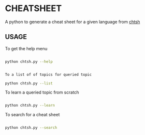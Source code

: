 # CHEATSHEET

A python to generate a cheat sheet for a given language from [chtsh](cht.sh)

## USAGE

To get the help menu

```bash

python chtsh.py --help

```

```bash

To a list of of topics for queried topic

python chtsh.py --list

```

To learn a queried topic from scratch

```bash

python chtsh.py --learn

```

To search for a cheat sheet

```bash

python chtsh.py --search

```
